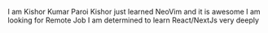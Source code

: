 I am Kishor Kumar Paroi
Kishor just learned NeoVim and it is awesome
I am looking for Remote Job
I am determined to learn React/NextJs very deeply
